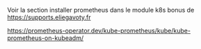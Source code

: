 

Voir la section installer prometheus dans le module k8s bonus de https://supports.eliegavoty.fr

https://prometheus-operator.dev/kube-prometheus/kube/kube-prometheus-on-kubeadm/
